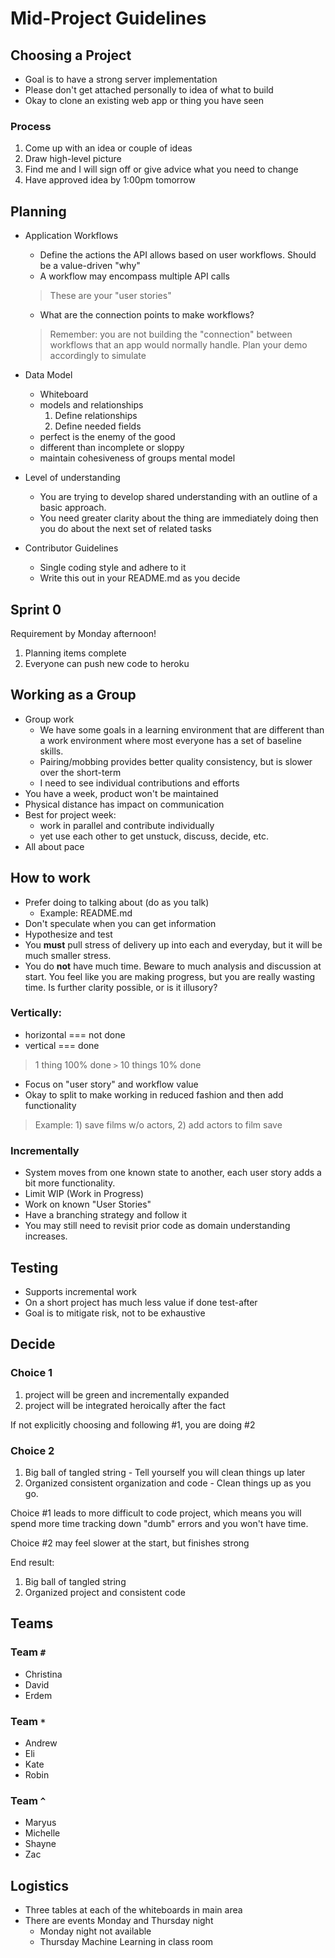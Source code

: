 Mid-Project Guidelines
===

## Choosing a Project

* Goal is to have a strong server implementation
* Please don't get attached personally to idea of what to build
* Okay to clone an existing web app or thing you have seen

### Process

1. Come up with an idea or couple of ideas
2. Draw high-level picture
3. Find me and I will sign off or give advice what you need to change
4. Have approved idea by 1:00pm tomorrow

## Planning

* Application Workflows
    * Define the actions the API allows based on
    user workflows. Should be a value-driven "why"
    * A workflow may encompass multiple API calls
    > These are your "user stories"

    * What are the connection points to make workflows?
    > Remember: you are not building the 
    "connection" between workflows that an app
    would normally handle. Plan your demo accordingly to simulate

* Data Model
    * Whiteboard
    * models and relationships
        1. Define relationships
        1. Define needed fields
    * perfect is the enemy of the good
    * different than incomplete or sloppy
    * maintain cohesiveness of groups mental model

* Level of understanding
    * You are trying to develop shared understanding with an outline of
    a basic approach.
    * You need greater clarity about the thing are immediately doing then you
    do about the next set of related tasks

* Contributor Guidelines
    * Single coding style and adhere to it
    * Write this out in your README.md as you decide

## Sprint 0

Requirement by Monday afternoon!
1. Planning items complete
1. Everyone can push new code to heroku

## Working as a Group
* Group work
    * We have some goals in a learning environment that are different than a work environment where most everyone has a set of baseline skills.
    * Pairing/mobbing provides better quality consistency, but is slower over the short-term
    * I need to see individual contributions and efforts
* You have a week, product won't be maintained
* Physical distance has impact on communication
* Best for project week:
    * work in parallel and contribute individually
    * yet use each other to get unstuck, discuss, decide, etc.
* All about pace

## How to work
* Prefer doing to talking about (do as you talk)
    * Example: README.md
* Don't speculate when you can get information
* Hypothesize and test
* You **must** pull stress of delivery up into each and everyday, but it will be much smaller stress.
* You do **not** have much time. Beware to much analysis and discussion at start. You feel like you are making progress, but you are really wasting time. Is further clarity possible, or is it illusory?

### Vertically:

* horizontal === not done
* vertical === done
> 1 thing 100% done `>` 10 things 10% done
* Focus on "user story" and workflow value
* Okay to split to make working in reduced fashion
and then add functionality
> Example: 1) save films w/o actors, 2) add actors to film save 

### Incrementally 

* System moves from one known state to another, each user story adds a bit
more functionality.
* Limit WIP (Work in Progress)
* Work on known "User Stories"
* Have a branching strategy and follow it
* You may still need to revisit prior code as domain understanding increases.

## Testing

* Supports incremental work
* On a short project has much less value if done test-after
* Goal is to mitigate risk, not to be exhaustive

## Decide

### Choice 1
1. project will be green and incrementally expanded
1. project will be integrated heroically after the fact

If not explicitly choosing and following #1, you are doing #2

### Choice 2
1. Big ball of tangled string - Tell yourself you will clean things up later
1. Organized consistent organization and code - Clean things up as you go.

Choice #1 leads to more difficult to code project, which means you will spend more time tracking down "dumb" errors and you won't have time. 

Choice #2 may feel slower at the start, but finishes strong

End result:
1. Big ball of tangled string
2. Organized project and consistent code

## Teams

### Team `#`
* Christina
* David
* Erdem

### Team `*`
* Andrew
* Eli
* Kate
* Robin

### Team `^`
* Maryus
* Michelle
* Shayne
* Zac

## Logistics

* Three tables at each of the whiteboards in main area
* There are events Monday and Thursday night
    * Monday night not available
    * Thursday Machine Learning in class room